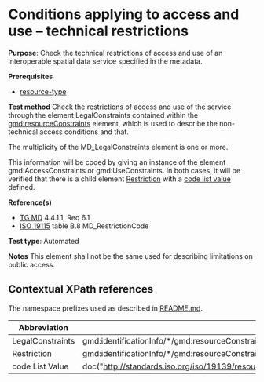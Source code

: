 # Conditions applying to access and use – technical restrictions 

**Purpose**: Check the technical restrictions of access and use of an interoperable spatial data service specified in the metadata.

**Prerequisites**

* [resource-type](http://inspire.ec.europa.eu/id/ats/metadata/2.0/datasets-and-series/resource-type)

**Test method**
Check the restrictions of access and use of the service through the element LegalConstraints contained within the 
<gmd:resourceConstraints> element, which is used to describe the non-technical access conditions and that.

The multiplicity of the MD_LegalConstraints element is one or more.

This information will be coded by giving an instance of the element gmd:AccessConstraints or gmd:UseConstraints.
In both cases, it will be verified that there is a child element [Restriction](#Restriction) with a [code list value](#codeListValue) defined.

**Reference(s)**	 

* [TG MD](http://inspire.ec.europa.eu/id/ats/metadata/2.0/sds-interoperable/README#ref_TG_MD) 4.4.1.1, Req 6.1
* [ISO 19115](http://inspire.ec.europa.eu/id/ats/metadata/2.0/sds-interoperable/README#ref_ISO_19115) table B.8 MD_RestrictionCode

**Test type**: Automated

**Notes**
This element shall not be the same used for describing limitations on public access.

## Contextual XPath references

The namespace prefixes used as described in [README.md](#README.md#namespaces).

Abbreviation                                   |  XPath expression (relative to gmd:MD_Metadata)
-----------------------------------------------| ------------------------------------------------------------------
<a name="LegalConstraints"></a> LegalConstraints |  gmd:identificationInfo/\*/gmd:resourceConstraints/gmd:MD_LegalConstraints[1]
<a name="Restriction"></a> Restriction |  gmd:identificationInfo/\*/gmd:resourceConstraints/gmd:MD_LegalConstraints[1]/\*/<gmd:MD_RestrictionCode>/@codeListValue
<a name="codeListValue"></a> code List Value | doc("http://standards.iso.org/iso/19139/resources/gmxCodelists.xml)//gmx:CodeListDictionary[@gml:id='MD_RestrictionCode']//gml:identifier/text()